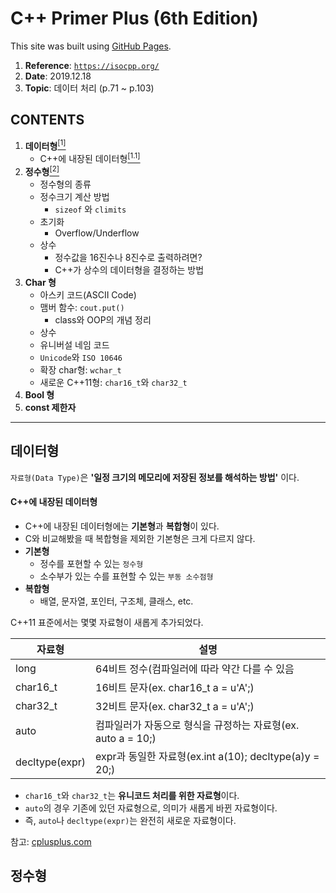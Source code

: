 # C++ Primer Plus (6th Edition)
This site was built using [GitHub Pages](https://pages.github.com/).

1. **Reference**: <a href="https://isocpp.org/" target="_blank">`https://isocpp.org/`</a>
1. **Date**: 2019.12.18
1. **Topic**: 데이터 처리 (p.71 ~ p.103)

## **CONTENTS**
1. **데이터형**<a href = "#%EB%8D%B0%EC%9D%B4%ED%84%B0%ED%98%95"><sup>[1]</sup></a>
    - C++에 내장된 데이터형<a href = "#c에-내장된-데이터형"><sup>[1.1]</sup></a>
1. **정수형**<a href = "#%EC%A0%95%EC%88%98%ED%98%95"><sup>[2]</sup></a>
    - 정수형의 종류
    - 정수크기 계산 방법
      - `sizeof` 와 `climits`
    - 초기화
      - Overflow/Underflow
    - 상수
      - 정수값을 16진수나 8진수로 출력하려면?
      - C++가 상수의 데이터형을 결정하는 방법
1. **Char 형**
    - 아스키 코드(ASCII Code)
    - 맴버 함수: ```cout.put()```
      - class와 OOP의 개념 정리
    - 상수
    - 유니버설 네임 코드
    - `Unicode`와 `ISO 10646`
    - 확장 char형: `wchar_t`
    - 새로운 C++11형: `char16_t`와 `char32_t`
 1. **Bool 형**
 1. **const 제한자**
 
   
---

**데이터형**
---
`자료형(Data Type)`은 **'일정 크기의 메모리에 저장된 정보를 해석하는 방법'** 이다.

#### C++에 내장된 데이터형

- C++에 내장된 데이터형에는 **기본형**과 **복합형**이 있다.
- C와 비교해봤을 때 복합형을 제외한 기본형은 크게 다르지 않다.
- **기본형**
  - 정수를 포현할 수 있는 `정수형`
  - 소수부가 있는 수를 표현할 수 있는 `부동 소수점형`
- **복합형**
  - 배열, 문자열, 포인터, 구조체, 클래스, etc.

C++11 표준에서는 몇몇 자료형이 새롭게 추가되었다.

| 자료형 | 설명 |
| --- | --- |
| long | 64비트 정수(컴파일러에 따라 약간 다를 수 있음 |
| char16_t | 16비트 문자(ex. char16_t a = u'A';) |
| char32_t | 32비트 문자(ex. char32_t a = u'A';) |
| auto     | 컴파일러가 자동으로 형식을 규정하는 자료형(ex. auto a = 10;) |
| decltype(expr) | expr과 동일한 자료형(ex.int a(10); decltype(a)y = 20;) |

- `char16_t`와 `char32_t`는 **유니코드 처리를 위한 자료형**이다.
- `auto`의 경우 기존에 있던 자료형으로, 의미가 새롭게 바뀐 자료형이다.
- 즉, `auto`나 `decltype(expr)`는 완전히 새로운 자료형이다. 

참고: <a href = "http://www.cplusplus.com/doc/tutorial/variables/">cplusplus.com</a>



**정수형**
---

